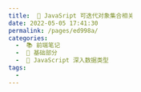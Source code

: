 ```yaml
---
title:  🔀 JavaSript 可迭代对象集合相关
date: 2022-05-05 17:41:30
permalink: /pages/ed998a/
categories:
  -  📚 前端笔记
  -  🚶 基础部分
  -  📕 JavaScript 深入数据类型
tags:
  - 
---
```

